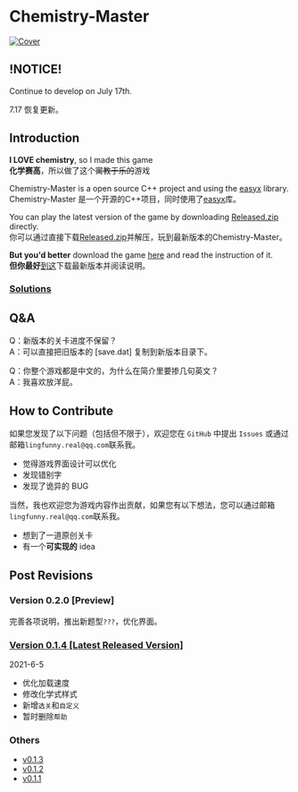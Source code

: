 # Chemistry-Master

[![Cover](https://repository-images.githubusercontent.com/367835501/ebbef400-cc42-11eb-8b4a-7bfa84304fb0)](https://github.com/lingfunny/Chemistry-Master/releases)

## !NOTICE!

Continue to develop on July 17th.

7.17 恢复更新。

## Introduction

**I LOVE chemistry**, so I made this game\
**化学赛高**，所以做了这个~~寓教于乐的~~游戏

Chemistry-Master is a open source C++ project and using the [easyx](https://easyx.cn/) library.\
Chemistry-Master 是一个开源的C++项目，同时使用了[easyx](https://easyx.cn/)库。

You can play the latest version of the game by downloading [Released.zip](https://github.com/lingfunny/Chemistry-Master/blob/main/Release.zip) directly.\
你可以通过直接下载[Released.zip](https://github.com/lingfunny/Chemistry-Master/blob/main/Release.zip)并解压，玩到最新版本的Chemistry-Master。

**But you'd better** download the game [here](https://github.com/lingfunny/Chemistry-Master/releases) and read the instruction of it.\
**但你最好**[到这](https://github.com/lingfunny/Chemistry-Master/releases)下载最新版本并阅读说明。

### [Solutions](Solutions.md)

## Q&A

Q：新版本的关卡进度不保留？\
A：可以直接把旧版本的 [save.dat] 复制到新版本目录下。

Q：你整个游戏都是中文的，为什么在简介里要掺几句英文？\
A：我喜欢放洋屁。

## How to Contribute

如果您发现了以下问题（包括但不限于），欢迎您在 `GitHub` 中提出 `Issues` 或通过邮箱`lingfunny.real@qq.com`联系我。

- 觉得游戏界面设计可以优化
- 发现错别字
- 发现了诡异的 BUG

当然，我也欢迎您为游戏内容作出贡献，如果您有以下想法，您可以通过邮箱`lingfunny.real@qq.com`联系我。

- 想到了一道原创关卡
- 有一个**可实现的** idea

## Post Revisions

### Version 0.2.0 [Preview]

完善各项说明，推出新题型`???`，优化界面。

### [Version 0.1.4 [Latest Released Version]](https://github.com/lingfunny/Chemistry-Master/releases/tag/v0.1.4)

2021-6-5

- 优化加载速度
- 修改化学式样式
- 新增`选关`和`自定义`
- 暂时删除`帮助`

### Others

- [v0.1.3](https://github.com/lingfunny/Chemistry-Master/releases/tag/v0.1.3)
- [v0.1.2](https://github.com/lingfunny/Chemistry-Master/releases/tag/v0.1.2)
- [v0.1.1](https://github.com/lingfunny/Chemistry-Master/releases/tag/v0.1.1)
